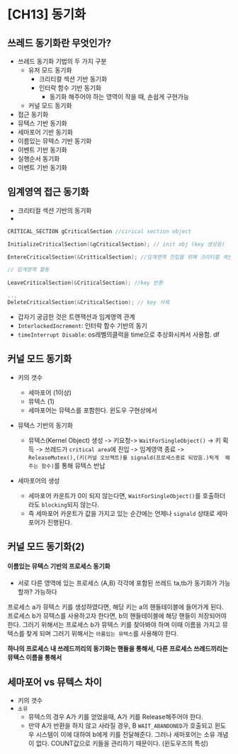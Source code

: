 # [CH13] 동기화

## 쓰레드 동기화란 무엇인가?

- 쓰레드 동기화 기법의 두 가지 구분
	- 유저 모드 동기화
		- 크리티컬 섹션 기반 동기화
		- 인터락 함수 기반 동기화
			- 동기화 해주어야 하는 영역이 작을 때, 손쉽게 구현가능
	- 커널 모드 동기화
- 접근 동기화
- 뮤텍스 기반 동기화
- 세마포어 기반 동기화
- 이름있는 뮤텍스 기반 동기화
- 이벤트 기반 동기화
- 실행순서 동기화
- 이벤트 기반 동기화

## 임계영역 접근 동기화

- 크리티컬 섹션 기반의 동기화
-
```c  
CRITICAL_SECTION gCriticalSection //cirical section object

InitializeCriticalSection(&gCriticalSection); // init obj (key 생성등)

EntereCriticalSection(&CritticalSection); //임계영역 진입을 위해 크리티컬 섹션오브젝트(뮤텍스, 세마포어 등?) 획득

// 임계영역 활동  
  
LeaveCriticalSection(&CriticalSection); //key 반환

...  
DeleteCriticalSection(&CriticalSection); // key 삭제  
```  

- 갑자기 궁금한 것은 트랜잭션과 임계영역 관계
- `InterlockedIncrement`: 인터락 함수 기반의 동기
- `timeInterrupt Disable`: os레벨의클럭을 time으로 추상화시켜서  사용함.
df
## 커널 모드 동기화
- 키의 갯수
	- 세마포어 (1이상)
	- 뮤텍스 (1)
	- 세마포어는 뮤텍스를 포함한다. 윈도우 구현상에서
- 뮤텍스 기반의 동기화
	- 뮤텍스(Kernel Object) 생성 -> 키요청-> `WaitForSingleObject()` -> 키 획득 -> 쓰레드가 `critical area`에 진입 -> 임계영역 종료 -> `ReleaseMutex(),(키(커널 오브젝트)를 signald(프로세스종료 되었음.)됙게  해주는 함수)`를 통해 뮤텍스  반납

- 세마포어의 생성
	- 세마포어 카운트가 0이 되지 않는다면, `WaitForSingleObject()`를 호출하더라도 `blocking`되지 않는다.
	- 즉 세마포어 카운트가 값을 가지고 있는 순간에는 언제나 `signald` 상태로 세마포어가 진행된다. 

## 커널 모드 동기화(2)
#### 이름있는 뮤텍스 기반의 프로세스 동기화
- 서로 다른 영역에 있는 프로세스 (A,B) 각각에  포함된 쓰레드 ta,tb가 동기화가 가능할까? 가능하다

프로세스 a가 뮤텍스 키를 생성하였다면, 해당 키는 a의 핸들테이블에 들어가게 된다.
프로세스 b가 뮤텍스를 사용하고자 한다면, b의 핸들테이블에 해당 핸들이 저장되어야 한다. 그러기 위해서는 프로세스 b가 뮤텍스 키를 찾아봐야 하며 이때 이름을 가지고 뮤텍스를 찾게 되며 그러기 위해서는 `아름있는 뮤텍스`를 사용해야 한다.

**하나의 프로세스 내 쓰레드끼리의 동기화는 핸들을 통해서, 다른 프로세스 쓰레드끼리는 뮤텍스 이름을 통해서**

## 세마포어 vs 뮤텍스 차이
- 키의 갯수
- `소유`
	- 뮤텍스의 경우 A가 키를 얻었을때, A가 키를 Release해주어야 한다.
	-  만약 A가 반환을 하지 않고 사라질 경우, B `WAIT_ABANDONED`가 호출되고 윈도우 시스템이 이에 대하여 b에게 키를 전달해준다. 그러나 세마포어는 소유 개념이 없다. COUNT값으로 키들을 관리하기 때문이다. (윈도우즈의 특성)
